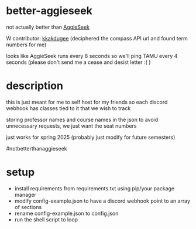 # better-aggieseek
not actually better than [AggieSeek](https://github.com/peterphann/aggieseek)

W contributor: [kkakdugee](https://github.com/kkakdugee) (deciphered the compass API url and found term numbers for me)

looks like AggieSeek runs every 8 seconds so we'll ping TAMU every 4 seconds (please don't send me a cease and desist letter :( )

# description
this is just meant for me to self host for my friends so each discord webhook has classes tied to it that we wish to track

storing professor names and course names in the json to avoid unnecessary requests, we just want the seat numbers

just works for spring 2025 (probably just modify for future semesters)

#notbetterthanaggieseek

# setup
- install requirements from requirements.txt using pip/your package manager
- modify config-example.json to have a discord webhook point to an array of sections
- rename config-example.json to config.json
- run the shell script to loop
